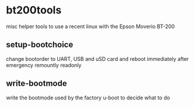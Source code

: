 # bt200tools
misc helper tools to use a recent linux with the Epson Moverio BT-200

## setup-bootchoice
change bootorder to UART, USB and uSD card and reboot immediately
after emergency remountly readonly

## write-bootmode
write the bootmode used by the factory u-boot to decide what to do

